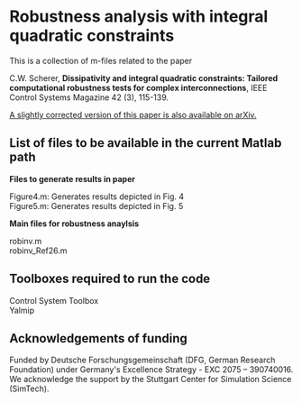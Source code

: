 # Robustness analysis with integral quadratic constraints

This is a collection of m-files related to the paper

C.W. Scherer, **Dissipativity and integral quadratic constraints: Tailored computational robustness tests for  complex interconnections**,
IEEE Control Systems Magazine 42 (3), 115-139.

[A slightly corrected version of this paper is also available on arXiv.](https://doi.org/10.48550/arXiv.2105.07401)

## List of files to be available in the current Matlab path

**Files to generate results in paper**

Figure4.m: Generates results depicted in Fig. 4\
Figure5.m: Generates results depicted in Fig. 5

**Main files for robustness anaylsis**

robinv.m\
robinv_Ref26.m

## Toolboxes required to run the code

Control System Toolbox\
Yalmip

## Acknowledgements of funding 

Funded by Deutsche Forschungsgemeinschaft (DFG, German Research Foundation) under Germany's Excellence Strategy - EXC 2075 – 390740016. We acknowledge the support by the Stuttgart Center for Simulation Science (SimTech).
